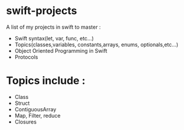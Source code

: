 # swift-projects

A list of my projects in swift to master : 

* Swift syntax(let, var, func, etc...) 
* Topics(classes,variables, constants,arrays, enums, optionals,etc...)
* Object Oriented Programming in Swift
* Protocols

# Topics include :
  * Class
  * Struct
  * ContiguousArray
  * Map, Filter, reduce
  * Closures
